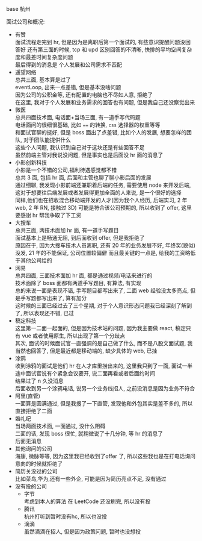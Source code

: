base 杭州

面试公司和概况:

- 有赞  
    面试流程走完到 hr, 但是因为是离职后第一个面试的, 有些意识提醒问题没回答好 
    还有第三面的时候, tcp 和 upd 区别回答的不清晰, 快排的平均空间复杂度和最差时间复杂度问题  
    最后得到的消息是 个人发展和公司需求不匹配
- 遥望网络  
    总共三面, 基本算是过了  
    eventLoop, 出来一点差错, 但是基本没啥问题  
    因为公司的公积金等, 还有配置的电脑也不尽如人意, 拒绝了  
    在这里, 我对于个人发展和业务需求的回答也有问题, 但是我自己还没察觉出来
- 微医  
    总共四面技术面, 电话面+当场三面, 有一道手写代码题  
    电话面问的很细很基础, 比如 `==` 的转换, `css` 选择器的权重等等  
    和面试官聊的挺好, 但是 boss 面出了点差错, 比如个人的发展, 想要怎样的团队, 对于团队能提供什么  
    这些个人问题, 我认识到自己对于这块还是有些回答不足  
    虽然前端主管对我说没问题, 但是事实也是后面没 hr 面的消息了 
- 小影创新科技  
    小影是一个不错的公司,福利待遇感觉都不错  
    总共 3 面, 包括 hr 面, 后面和主管也聊了聊小影后面的发展  
    通过细聊, 我发现小影前端还兼职着后端的任务, 需要使用 node 来开发后端, 这对于想要往后端发展或者发展得更加全面的人来说, 是一个很好的选择  
    同样,他们也在招收混合移动端开发的人才(因为我个人经历, 后端实习, 2 年 web, 2 年 RN, 接触过 3D)
    可能是符合该公司预期的, 所以收到了 offer, 这里要感谢 hr 帮我争取了下工资
- 大搜车  
    总共三面, 两技术面加 hr 面, 有一道手写题目   
    面试基本上是畅通无阻, 到后面收到 offer, 但是我拒绝了  
    原因在于, 因为大搜车技术人员离职, 还有 20 年的业务发展不好, 年终奖(貌似)没发, 21 年的不能保证,
    公司位置较偏僻
    而且最关键的一点是, 给我的工资略低于其他公司给的
- 网易  
    总共四面, 三面技术面加 hr 面, 都是通过视频/电话来进行的  
    技术面除了 boss 面都有两道手写题目, 有算法, 有实现  
    总的来说一面是表现不错, 手写题目都写出来了, 二面 web 经验没太多亮点, 但是手写题都写出来了, 算有加分  
    这时候的三面已经过去了三个星期, 对于个人意识形态问题我已经深刻了解到了, 所以表现还不错, 已过
- 稿定科技  
    这里第一二面一起面的, 但是因为技术站的问题, 因为我主要做 react, 稿定只有 vue 或者使用原生, 所以出现了第一个分歧点  
    其次, 面试的时候面试官一直强调的是自己做了什么, 而不是八股文面试题, 我当然也回答了, 但是最近都是移动端的, 缺少具体的 web, 已挂
- 涂鸦  
    收到涂鸦的面试是他们 hr 在人才库里捞出来的, 这里我只到了一面, 面试一半途中面试官说有个紧急会议要开, 说二面再看或者后面约时间  
    结果过了 n 久没消息  
    后面收到另一个涂鸦电话, 说另一个业务线招人, 之前没消息是因为业务不符合
- 阿里(直管)  
    一面算是圆满通过, 但是我搜了一下直管, 发现他和外包其实是差不多的, 所以直接拒绝了二面
- 婚礼纪  
    当场两面技术面, 一面通过, 没什么阻碍  
    二面的话, 发现 boss 很忙, 就稍微说了十几分钟, 等 hr 的消息了  
    后面无消息
- 其他询问的公司  
    海康, 微脉等等, 因为这里我已经收到了offer 了, 所以这些我也是在打电话询问意向的时候就拒绝了
- 简历关没过的公司  
    比如菜鸟,华为,还有一些外企, 可能是因为简历亮点不足, 没有通过
- 没有投的公司  
    - 字节  
        考虑到本人的算法 在 LeetCode 还没刷完, 所以没有投
    - 腾讯  
        杭州打听到暂时没有hc, 所以也没投
    - 滴滴  
        虽然滴滴在招人, 但是因为政策问题, 暂时也没想投

